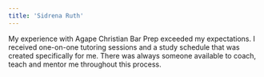 ```yaml
---
title: 'Sidrena Ruth'
---
```


My experience with Agape Christian Bar Prep exceeded my expectations. I received one-on-one tutoring sessions and a study schedule that was created specifically for me. There was always someone available to coach, teach and mentor me throughout this process.
